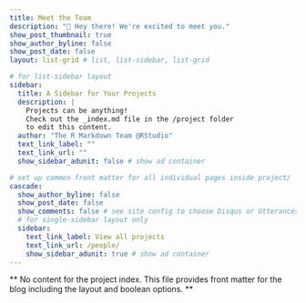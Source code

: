 ```yaml
---
title: Meet the Team
description: "👋 Hey there! We're excited to meet you."
show_post_thumbnail: true
show_author_byline: false
show_post_date: false
layout: list-grid # list, list-sidebar, list-grid

# for list-sidebar layout
sidebar: 
  title: A Sidebar for Your Projects
  description: |
    Projects can be anything!
    Check out the _index.md file in the /project folder 
    to edit this content.
  author: "The R Markdown Team @RStudio"
  text_link_label: ""
  text_link_url: ""
  show_sidebar_adunit: false # show ad container

# set up common front matter for all individual pages inside project/
cascade:    
  show_author_byline: false
  show_post_date: false
  show_comments: false # see site config to choose Disqus or Utterances
  # for single-sidebar layout only
  sidebar:
    text_link_label: View all projects
    text_link_url: /people/
    show_sidebar_adunit: true # show ad container
---
```


** No content for the project index. This file provides front matter for the blog including the layout and boolean options. **
